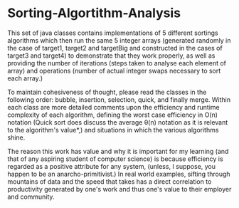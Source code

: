 # Sorting-Algortithm-Analysis
This set of java classes contains implementations of 5 different sortings algorithms which then run the same 5 integer arrays
(generated randomly in the case of target1, target2 and targetBig and constructed in the cases of target3 and target4) to demonstrate
that they work properly, as well  as providing the number of iterations (steps taken to analyse each element of array) and operations
(number of actual integer swaps necessary to sort each array.) 

To maintain cohesiveness of thought, please read the classes in the following order: bubble, insertion, selection, quick, and finally
merge. Within each class are more detailed comments upon the efficiency and runtime complexity of each algorithm, defining the worst case 
efficiency in O(n) notation (Quick sort does discuss the average θ(n) notation as it is relevant to the algorithm's value*,) and
situations in which the various algorithms shine.

The reason this work has value and why it is important for my learning (and that of any aspiring student of computer science) is
because efficiency is regarded as a positive attribute for any system, (unless, I suppose, you happen to be an 
anarcho-primitivist.) In real world examples, sifting through mountains of data and the speed that takes has a direct correlation to
productivity generated by one's work and thus one's value to their employer and community.
